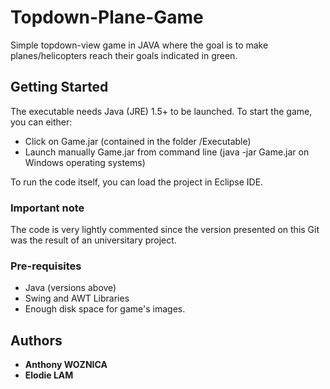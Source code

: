 # Topdown-Plane-Game
Simple topdown-view game in JAVA where the goal is to make planes/helicopters reach their goals indicated in green. 


## Getting Started
The executable needs Java (JRE) 1.5+ to be launched. To start the game, you can either:
* Click on Game.jar (contained in the folder /Executable)
* Launch manually Game.jar from command line (java -jar Game.jar on Windows operating systems)

To run the code itself, you can load the project in Eclipse IDE.


### Important note
The code is very lightly commented since the version presented on this Git was the result of an universitary project.


### Pre-requisites
* Java (versions above)
* Swing and AWT Libraries
* Enough disk space for game's images.


## Authors
* **Anthony WOZNICA**
* **Elodie LAM**
